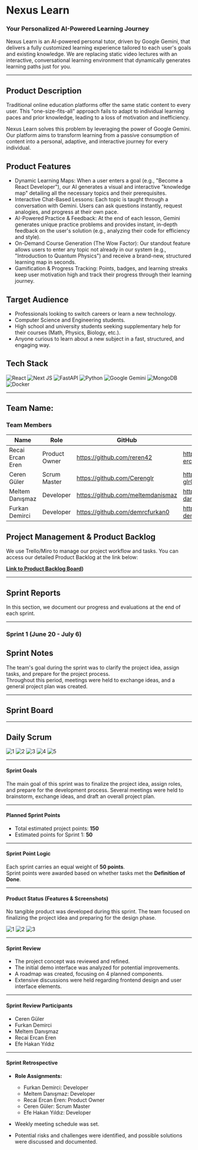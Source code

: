 # Nexus Learn 

### Your Personalized AI-Powered Learning Journey

Nexus Learn is an AI-powered personal tutor, driven by Google Gemini, that delivers a fully customized learning experience tailored to each user's goals and existing knowledge. We are replacing static video lectures with an interactive, conversational learning environment that dynamically generates learning paths just for you.

---

## Product Description

Traditional online education platforms offer the same static content to every user. This "one-size-fits-all" approach fails to adapt to individual learning paces and prior knowledge, leading to a loss of motivation and inefficiency.

Nexus Learn solves this problem by leveraging the power of Google Gemini. Our platform aims to transform learning from a passive consumption of content into a personal, adaptive, and interactive journey for every individual.

## Product Features

-    Dynamic Learning Maps: When a user enters a goal (e.g., "Become a React Developer"), our AI generates a visual and interactive "knowledge map" detailing all the necessary topics and their prerequisites.
-    Interactive Chat-Based Lessons: Each topic is taught through a conversation with Gemini. Users can ask questions instantly, request analogies, and progress at their own pace.
-    AI-Powered Practice & Feedback: At the end of each lesson, Gemini generates unique practice problems and provides instant, in-depth feedback on the user's solution (e.g., analyzing their code for efficiency and style).
-    On-Demand Course Generation (The Wow Factor): Our standout feature allows users to enter any topic not already in our system (e.g., "Introduction to Quantum Physics") and receive a brand-new, structured learning map in seconds.
-    Gamification & Progress Tracking: Points, badges, and learning streaks keep user motivation high and track their progress through their learning journey.

## Target Audience

-   Professionals looking to switch careers or learn a new technology.
-   Computer Science and Engineering students.
-   High school and university students seeking supplementary help for their courses (Math, Physics, Biology, etc.).
-   Anyone curious to learn about a new subject in a fast, structured, and engaging way.

## Tech Stack

![React](https://img.shields.io/badge/react-%2320232a.svg?style=for-the-badge&logo=react&logoColor=%2361DAFB)
![Next JS](https://img.shields.io/badge/Next-black?style=for-the-badge&logo=next.js&logoColor=white)
![FastAPI](https://img.shields.io/badge/FastAPI-005571?style=for-the-badge&logo=fastapi)
![Python](https://img.shields.io/badge/python-3670A0?style=for-the-badge&logo=python&logoColor=ffdd54)
![Google Gemini](https://img.shields.io/badge/Google%20Gemini-8E75B2?style=for-the-badge&logo=google-gemini&logoColor=white)
![MongoDB](https://img.shields.io/badge/MongoDB-4EA94B?style=for-the-badge&logo=mongodb&logoColor=white)
![Docker](https://img.shields.io/badge/docker-%230db7ed.svg?style=for-the-badge&logo=docker&logoColor=white)

---

## Team Name: <!-- Enter your team name here, e.g., "AI Pioneers" -->

### Team Members

| Name                 | Role            | GitHub                                     | LinkedIn                                       |
| -------------------- | --------------- | ------------------------------------------ | ---------------------------------------------- |
| Recai Ercan Eren     | Product Owner   |  https://github.com/reren42                | https://www.linkedin.com/in/r-ercan-eren/      |
| Ceren Güler          | Scrum Master    |  https://github.com/Cerenglr               | http://www.linkedin.com/in/ceren-glr00         |
| Meltem Danışmaz      | Developer       |  https://github.com/meltemdanismaz         | https://www.linkedin.com/in/meltem-danismaz/   |
| Furkan Demirci       | Developer       |  https://github.com/demrcfurkan0           | https://www.linkedin.com/in/furkan-demirci-x/  |

## Project Management & Product Backlog

We use Trello/Miro to manage our project workflow and tasks. You can access our detailed Product Backlog at the link below:

**[Link to Product Backlog Board](https://miro.com/welcomeonboard/cnplZUFjVFYwN0w5dTF1NWwvZng1aUVXRCt4UDVPY05xRWN5ZkFwUkVIbDNoY24ybzJaSW50MlpDdjk2ZHZwbnJXS0tXV3VMTVdBanNNRlNKVlZmOUdvd1FKRzg3SFJUS1Z6bk4rVklNVmZWVzloeDJWYlNKVmxZdW1uckZzY0l3VHhHVHd5UWtSM1BidUtUYmxycDRnPT0hdjE=?share_link_id=936424257854))**

---

## Sprint Reports

In this section, we document our progress and evaluations at the end of each sprint.

---

### Sprint 1 (June 20 - July 6)

## Sprint Notes

The team's goal during the sprint was to clarify the project idea, assign tasks, and prepare for the project process.  
Throughout this period, meetings were held to exchange ideas, and a general project plan was created.

---
## Sprint Board


---
## Daily Scrum
![1](https://github.com/user-attachments/assets/ba8e976e-80dc-4cdd-8641-5f5ebf9c72ab)
![2](https://github.com/user-attachments/assets/6cf1e416-5ef3-458a-8e75-0696a524fd83)
![3](https://github.com/user-attachments/assets/e7be0541-8b26-423d-a5b9-1f77350c6d03)
![4](https://github.com/user-attachments/assets/210a0bd0-ff8a-434a-8be7-da9c24999080)
![5](https://github.com/user-attachments/assets/be749276-4357-4c4b-90cf-f3fce2ff44a3)

---

#### Sprint Goals
The main goal of this sprint was to finalize the project idea, assign roles, and prepare for the development process. Several meetings were held to brainstorm, exchange ideas, and draft an overall project plan.

---

#### Planned Sprint Points
- Total estimated project points: **150**
- Estimated points for Sprint 1: **50**

---

#### Sprint Point Logic
Each sprint carries an equal weight of **50 points**.  
Sprint points were awarded based on whether tasks met the **Definition of Done**.

---

#### Product Status (Features & Screenshots)
No tangible product was developed during this sprint. The team focused on finalizing the project idea and preparing for the design phase.

![1](https://github.com/user-attachments/assets/31570a94-1b38-45d0-b525-477720c3c6e2)
![2](https://github.com/user-attachments/assets/2a9e53e6-e168-48e1-9f98-4e1547db7f6e)
![3](https://github.com/user-attachments/assets/3505368d-94cb-4df7-88ee-3fe541a54b78)

---

#### Sprint Review
- The project concept was reviewed and refined.
- The initial demo interface was analyzed for potential improvements.
- A roadmap was created, focusing on 4 planned components.
- Extensive discussions were held regarding frontend design and user interface elements.

---

#### Sprint Review Participants
- Ceren Güler  
- Furkan Demirci  
- Meltem Danışmaz  
- Recai Ercan Eren  
- Efe Hakan Yıldız  

---

#### Sprint Retrospective
- **Role Assignments:**
  - Furkan Demirci: Developer
  - Meltem Danışmaz: Developer
  - Recai Ercan Eren: Product Owner
  - Ceren Güler: Scrum Master
  - Efe Hakan Yıldız: Developer  

- Weekly meeting schedule was set.
- Potential risks and challenges were identified, and possible solutions were discussed and documented.
